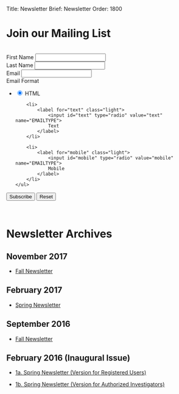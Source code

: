 Title: Newsletter
Brief: Newsletter
Order: 1800

# Join our Mailing List
<br>
<form action="//databrary.us2.list-manage.com/subscribe/post?u=4b4fa9408b40cd79e92f748e5&amp;id=5e3dc09e43" method="post" target="_blank" novalidate>

<div class="field">
	<label for="first">First Name</label>
	<input id="first" type="text" value="" name="FNAME" data-placeholder="First name">
</div>

<div class="field">
	<label for="last">Last Name</label>
	<input id="last" type="text" value="" name="LNAME" data-placeholder="Last name">
</div>

<div class="field">
	<label for="email">Email</label>
	<input id="email" type="email" value="" name="EMAIL" data-placeholder="Email">
</div>

<div class="field">
	<label>Email Format</label>
	<ul>
		<li>
			<label for="html" class="light">
				<input id="html" type="radio" value="html" name="EMAILTYPE" checked>
				HTML
			</label>
		</li>

		<li>
			<label for="text" class="light">
				<input id="text" type="radio" value="text" name="EMAILTYPE">
				Text
			</label>
		</li>

		<li>
			<label for="mobile" class="light">
				<input id="mobile" type="radio" value="mobile" name="EMAILTYPE">
				Mobile
			</label>
		</li>
	</ul>
</div>

<div class="field">
	<button type="submit" value="Subscribe">Subscribe</button>
	<button type="reset" value="Reset">Reset</button>
</div>

</form>
<br>



# Newsletter Archives
## November 2017
* [Fall Newsletter](https://mailchi.mp/databrary/5fohrziubz)

## February 2017
* [Spring Newsletter](http://eepurl.com/cz8ahb)

## September 2016
* [Fall Newsletter](http://eepurl.com/cd645P)

## February 2016 (Inaugural Issue)
* [1a. Spring Newsletter (Version for Registered Users)](http://eepurl.com/bPAnz1 "Spring Newsletter (Version for Registered Users)")

* [1b. Spring Newsletter (Version for Authorized Investigators)](http://eepurl.com/bPAnvn "Spring Newsletter (Version for Authorized Investigators)")
